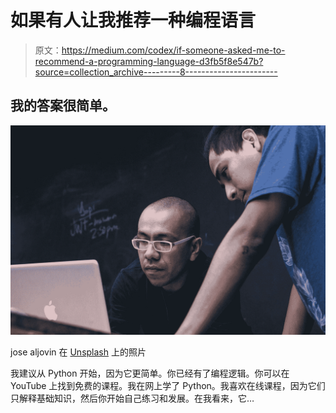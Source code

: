 # 如果有人让我推荐一种编程语言

> 原文：<https://medium.com/codex/if-someone-asked-me-to-recommend-a-programming-language-d3fb5f8e547b?source=collection_archive---------8----------------------->

## 我的答案很简单。

![](img/d113b6ed510ddd5a6707acb006fd708f.png)

jose aljovin 在 [Unsplash](https://unsplash.com?utm_source=medium&utm_medium=referral) 上的照片

我建议从 Python 开始，因为它更简单。你已经有了编程逻辑。你可以在 YouTube 上找到免费的课程。我在网上学了 Python。我喜欢在线课程，因为它们只解释基础知识，然后你开始自己练习和发展。在我看来，它…